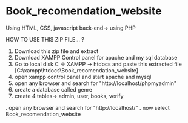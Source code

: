 # Book_recomendation_website
Using HTML, CSS, javascript
back-end-> using PHP

HOW TO USE THIS ZIP FILE... ?
1. Download this zip file and extract
2. Download XAMPP Control panel for apache and my sql database
3. Go to local disk C -> XAMPP -> htdocs and paste this extracted file [C:\xampp\htdocs\Book_recomendation_website]
4. open xampp control panel and start apache and mysql
5. open any browser and search for "http://localhost/phpmyadmin"
6. create a database called genre
7. create 4 tables-> admin, user, books, verify

. open any browser and search for "http://localhost/"
. now select Book_recomendation_website
